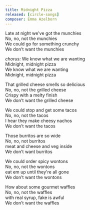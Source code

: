 ```yaml
---
title: Midnight Pizza
released: [circle-songs]
composer: Emma Azelborn
---
```


Late at night we've got the munchies  
No, no, not the munchies  
We could go for something crunchy  
We don't want the munchies  

_chorus:_
We know what we are wanting  
Midnight, midnight pizza  
We know what we are wanting  
Midnight, midnight pizza  

That grilled cheese smells so delicious  
No, no, not the grilled cheese  
Crispy with a melty finish  
We don't want the grilled cheese  

We could stop and get some tacos  
No, no, not the tacos  
I hear they make cheesy nachos  
We don't want the tacos  

Those burritos are so wide  
No, no, not burritos  
meat and cheese and veg inside  
We don't want burritos  

We could order spicy wontons  
No, no, not the wontons  
eat em up until they're all gone  
We don't want the wontons  

How about some gourmet waffles  
No, no, not the waffles  
with real syrup, fake is awful  
We don't want the waffles  